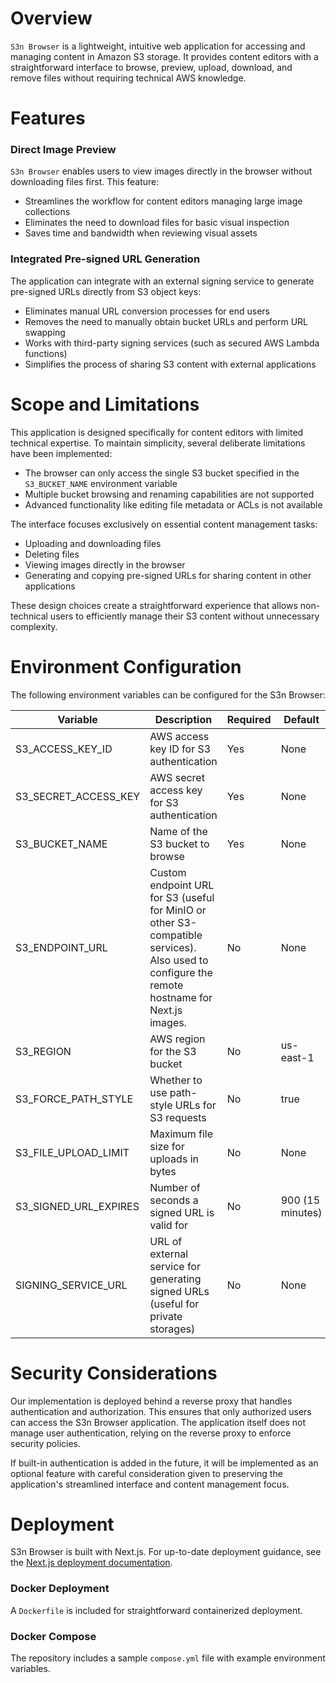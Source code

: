 # Overview
`S3n Browser` is a lightweight, intuitive web application for accessing and managing content in Amazon S3 storage. It provides content editors with a straightforward interface to browse, preview, upload, download, and remove files without requiring technical AWS knowledge.

# Features

### Direct Image Preview
`S3n Browser` enables users to view images directly in the browser without downloading files first. This feature:
- Streamlines the workflow for content editors managing large image collections
- Eliminates the need to download files for basic visual inspection
- Saves time and bandwidth when reviewing visual assets

### Integrated Pre-signed URL Generation
The application can integrate with an external signing service to generate pre-signed URLs directly from S3 object keys:
- Eliminates manual URL conversion processes for end users
- Removes the need to manually obtain bucket URLs and perform URL swapping
- Works with third-party signing services (such as secured AWS Lambda functions)
- Simplifies the process of sharing S3 content with external applications

# Scope and Limitations

This application is designed specifically for content editors with limited technical expertise. To maintain simplicity, several deliberate limitations have been implemented:

- The browser can only access the single S3 bucket specified in the `S3_BUCKET_NAME` environment variable
- Multiple bucket browsing and renaming capabilities are not supported
- Advanced functionality like editing file metadata or ACLs is not available

The interface focuses exclusively on essential content management tasks:
- Uploading and downloading files
- Deleting files
- Viewing images directly in the browser
- Generating and copying pre-signed URLs for sharing content in other applications

These design choices create a straightforward experience that allows non-technical users to efficiently manage their S3 content without unnecessary complexity.

# Environment Configuration

The following environment variables can be configured for the S3n Browser:

| Variable | Description                                                                                                                                         | Required | Default |
|----------|-----------------------------------------------------------------------------------------------------------------------------------------------------|----------|---------|
| S3_ACCESS_KEY_ID | AWS access key ID for S3 authentication                                                                                                             | Yes | None |
| S3_SECRET_ACCESS_KEY | AWS secret access key for S3 authentication                                                                                                         | Yes | None |
| S3_BUCKET_NAME | Name of the S3 bucket to browse                                                                                                                     | Yes | None |
| S3_ENDPOINT_URL | Custom endpoint URL for S3 (useful for MinIO or other S3-compatible services). <br/> Also used to configure the remote hostname for Next.js images. | No | None |
| S3_REGION | AWS region for the S3 bucket                                                                                                                        | No | us-east-1 |
| S3_FORCE_PATH_STYLE | Whether to use path-style URLs for S3 requests                                                                                                      | No | true |
| S3_FILE_UPLOAD_LIMIT | Maximum file size for uploads in bytes                                                                                                              | No | None |
| S3_SIGNED_URL_EXPIRES | Number of seconds a signed URL is valid for                                                                                                         | No | 900 (15 minutes) |
| SIGNING_SERVICE_URL | URL of external service for generating signed URLs (useful for private storages)                                                                    | No | None |

# Security Considerations
Our implementation is deployed behind a reverse proxy that handles authentication and authorization. This ensures that only authorized users can access the S3n Browser application. The application itself does not manage user authentication, relying on the reverse proxy to enforce security policies.

If built-in authentication is added in the future, it will be implemented as an optional feature with careful consideration given to preserving the application's streamlined interface and content management focus.

# Deployment
S3n Browser is built with Next.js. For up-to-date deployment guidance, see the [Next.js deployment documentation](https://nextjs.org/docs/app/getting-started/deploying).

### Docker Deployment
A `Dockerfile` is included for straightforward containerized deployment.

### Docker Compose
The repository includes a sample `compose.yml` file with example environment variables. 